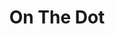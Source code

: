 ---
title: "On The Dot"
lead: "Integrate your On The Dot 3rd party logistics service with supported ERP / Accounting Systems and Sales channels through Stock2Shop."
seoTitle: "On The Dot Integration Features"
seoDescription: "Integrate your On The Dot 3rd party logistics service with supported ERP / Accounting Systems and Sales channels through Stock2Shop."
source: "on-the-dot"
type: help
tags: ["feature"]
---
